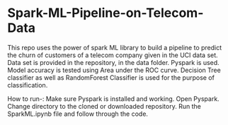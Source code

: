 # Spark-ML-Pipeline-on-Telecom-Data

This repo uses the power of spark ML library to build a pipeline to predict the churn of customers of a telecom company given in the
UCI data set.  
Data set is provided in the repository, in the data folder.
Pyspark is used.
Model accuracy is tested using Area under the ROC curve.
Decision Tree classifier as well as RandomForest Classifier is used for the purpose of classification.

How to run-:
Make sure Pyspark is installed and working.
Open Pyspark.
Change directory to the cloned or downloaded repository.
Run the SparkML.ipynb file and follow through the code.
